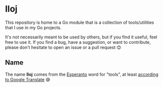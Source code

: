 # Iloj

This repository is home to a Go module that is a collection of tools/utilities that I use in my Go projects.

It's not necessarily meant to be used by others, but if you find it useful, feel free to use it. If you find a bug, have a suggestion, or want to contribute, please don't hesitate to open an issue or a pull request 😊

## Name

The name **Iloj** comes from the [Esperanto][0] word for "tools", at least [according to Google Translate][1] 😅

[0]: https://en.wikipedia.org/wiki/Esperanto
[1]: https://translate.google.com/?sl=en&tl=eo&text=tools&op=translate
